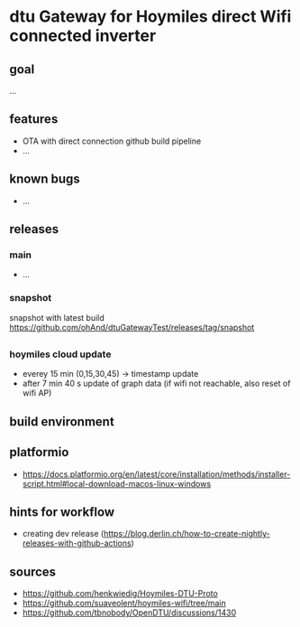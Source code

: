 # dtu Gateway for Hoymiles direct Wifi connected inverter

## goal
...

## features
- OTA with direct connection github build pipeline
- ...

## known bugs
- ...

## releases
### main
- ...
### snapshot
snapshot with latest build
https://github.com/ohAnd/dtuGatewayTest/releases/tag/snapshot

##

### hoymiles cloud update
- everey 15 min (0,15,30,45) -> timestamp update
- after 7 min 40 s update of graph data (if wifi not reachable, also reset of wifi AP)

## build environment

## platformio
- https://docs.platformio.org/en/latest/core/installation/methods/installer-script.html#local-download-macos-linux-windows

## hints for workflow
- creating dev release (https://blog.derlin.ch/how-to-create-nightly-releases-with-github-actions)


## sources

- https://github.com/henkwiedig/Hoymiles-DTU-Proto
- https://github.com/suaveolent/hoymiles-wifi/tree/main
- https://github.com/tbnobody/OpenDTU/discussions/1430


